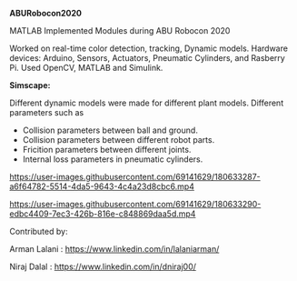 **ABURobocon2020**

MATLAB Implemented Modules during ABU Robocon 2020

Worked on real-time color detection, tracking, Dynamic models.
Hardware devices: Arduino, Sensors, Actuators, Pneumatic Cylinders, and Rasberry Pi. Used OpenCV, MATLAB and Simulink.

**Simscape:**

Different dynamic models were made for different plant models.
Different parameters such as
- Collision parameters between ball and ground.
- Collision parameters between different robot parts.
- Fricition parameters between different joints.
- Internal loss parameters in pneumatic cylinders.




https://user-images.githubusercontent.com/69141629/180633287-a6f64782-5514-4da5-9643-4c4a23d8cbc6.mp4



https://user-images.githubusercontent.com/69141629/180633290-edbc4409-7ec3-426b-816e-c848869daa5d.mp4





Contributed by: 

Arman Lalani : https://www.linkedin.com/in/lalaniarman/

Niraj Dalal : https://www.linkedin.com/in/dniraj00/

